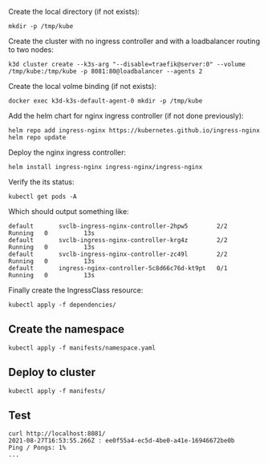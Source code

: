 Create the local directory (if not exists):
```
mkdir -p /tmp/kube
```
Create the cluster with no ingress controller and with a loadbalancer routing to two nodes:
```
k3d cluster create --k3s-arg "--disable=traefik@server:0" --volume /tmp/kube:/tmp/kube -p 8081:80@loadbalancer --agents 2
```
Create the local volme binding (if not exists):
```
docker exec k3d-k3s-default-agent-0 mkdir -p /tmp/kube
```
Add the helm chart for nginx ingress controller (if not done previously):
```
helm repo add ingress-nginx https://kubernetes.github.io/ingress-nginx
helm repo update
```
Deploy the nginx ingress controller:
```
helm install ingress-nginx ingress-nginx/ingress-nginx
```
Verify the its status:
```
kubectl get pods -A
```
Which should output something like:
```
default       svclb-ingress-nginx-controller-2hpw5        2/2     Running   0          13s
default       svclb-ingress-nginx-controller-krg4z        2/2     Running   0          13s
default       svclb-ingress-nginx-controller-zc49l        2/2     Running   0          13s
default       ingress-nginx-controller-5c8d66c76d-kt9pt   0/1     Running   0          13s
```
Finally create the IngressClass resource:
```
kubectl apply -f dependencies/
```
## Create the namespace
```
kubectl apply -f manifests/namespace.yaml
```
## Deploy to cluster
```
kubectl apply -f manifests/
```
## Test
```
curl http://localhost:8081/
2021-08-27T16:53:55.266Z : ee0f55a4-ec5d-4be0-a41e-16946672be0b
Ping / Pongs: 1%
...
```